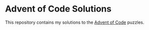 # Advent of Code Solutions

This repository contains my solutions to the [Advent of Code](https://adventofcode.com/) puzzles.
